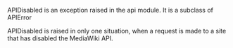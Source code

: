APIDisabled is an exception raised in the api module. It is a subclass of APIError

APIDisabled is raised in only one situation, when a request is made to a site that has disabled the MediaWiki API.